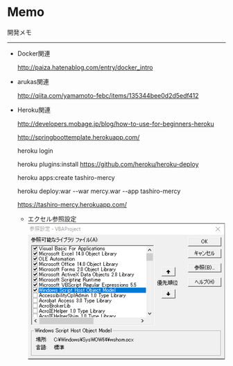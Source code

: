 # Memo
  開発メモ
****
* Docker関連

  http://paiza.hatenablog.com/entry/docker_intro

* arukas関連

  http://qiita.com/yamamoto-febc/items/135344bee0d2d5edf412

* Heroku関連

  http://developers.mobage.jp/blog/how-to-use-for-beginners-heroku

  http://springboottemplate.herokuapp.com/

  heroku login

  heroku plugins:install https://github.com/heroku/heroku-deploy

  heroku apps:create tashiro-mercy

  heroku deploy:war --war mercy.war --app tashiro-mercy

  https://tashiro-mercy.herokuapp.com/

  * エクセル参照設定
   ![01](../image/Memo/01.png)<br>
